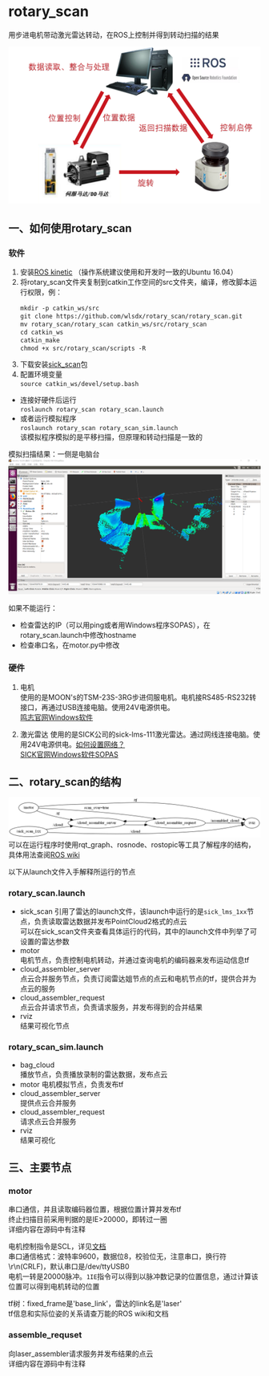 # rotary_scan
用步进电机带动激光雷达转动，在ROS上控制并得到转动扫描的结果  

![structure](/files/structure.png)

## 一、如何使用rotary_scan
### 软件

1. 安装[ROS kinetic](https://wiki.ros.org/kinetic/Installation) （操作系统建议使用和开发时一致的Ubuntu 16.04）
2. 将rotary_scan文件夹复制到catkin工作空间的src文件夹，编译，修改脚本运行权限，例：  
	```
	mkdir -p catkin_ws/src
	git clone https://github.com/wlsdx/rotary_scan/rotary_scan.git
	mv rotary_scan/rotary_scan catkin_ws/src/rotary_scan
	cd catkin_ws
	catkin_make
	chmod +x src/rotary_scan/scripts -R
	```
3. 下载安装[sick_scan](https://github.com/SICKAG/sick_scan)包
4. 配置环境变量  
`source catkin_ws/devel/setup.bash`  
- 连接好硬件后运行  
`roslaunch rotary_scan rotary_scan.launch`  
- 或者运行模拟程序  
`roslaunch rotary_scan rotary_scan_sim.launch`  
该模拟程序模拟的是平移扫描，但原理和转动扫描是一致的

模拟扫描结果：一侧是电脑台![result](/files/keyboard.png)

如果不能运行：
- 检查雷达的IP（可以用ping或者用Windows程序SOPAS），在rotary_scan.launch中修改hostname
- 检查串口名，在motor.py中修改

### 硬件

1. 电机  
使用的是MOON's的TSM-23S-3RG步进伺服电机。电机接RS485-RS232转接口，再通过USB连接电脑。使用24V电源供电。  
[鸣志官网Windows软件](https://www.moons.com.cn/support-training/tools/Step_Servo)

2. 激光雷达
使用的是SICK公司的sick-lms-111激光雷达。通过网线连接电脑。使用24V电源供电。[如何设置网络？](https://www.cnblogs.com/21207-iHome/p/8022512.html)  
[SICK官网Windows软件SOPAS](https://www.sick.com/cn/zh/search?text=SOPAS)

## 二、rotary_scan的结构
![node_graph](/files/node_graph.png)  
可以在运行程序时使用rqt_graph、rosnode、rostopic等工具了解程序的结构，具体用法查阅[ROS wiki](wiki.ros.org)  

以下从launch文件入手解释所运行的节点

### rotary_scan.launch
- sick_scan 
引用了雷达的launch文件，该launch中运行的是`sick_lms_1xx`节点，负责读取雷达数据并发布PointCloud2格式的点云  
可以在sick_scan文件夹查看具体运行的代码，其中的launch文件中列举了可设置的雷达参数
- motor  
电机节点，负责控制电机转动，并通过查询电机的编码器来发布运动信息tf
- cloud_assembler_server  
点云合并服务节点，负责订阅雷达姐节点的点云和电机节点的tf，提供合并为点云的服务
- cloud_assembler_request  
点云合并请求节点，负责请求服务，并发布得到的合并结果
- rviz  
结果可视化节点

### rotary_scan_sim.launch
- bag_cloud  
播放节点，负责播放录制的雷达数据，发布点云
- motor
电机模拟节点，负责发布tf
- cloud_assembler_server  
提供点云合并服务
- cloud_assembler_request  
请求点云合并服务
- rviz  
结果可视化

## 三、主要节点
### motor  
串口通信，并且读取编码器位置，根据位置计算并发布tf  
终止扫描目前采用判据的是IE>20000，即转过一圈  
详细内容在源码中有注释

电机控制指令是SCL，详见[文档](/files/Host-Command-Reference_920-0002P.PDF)  
串口通信格式：波特率9600，数据位8，校验位无，注意串口，换行符\r\n(CRLF)，默认串口是/dev/ttyUSB0  
电机一转是20000脉冲。`1IE`指令可以得到以脉冲数记录的位置信息，通过计算该位置可以得到电机转动的位置

tf树：fixed_frame是'base_link'，雷达的link名是'laser'  
tf信息和实际位姿的关系请查万能的ROS wiki和文档

### assemble_requset
向laser_assembler请求服务并发布结果的点云  
详细内容在源码中有注释

